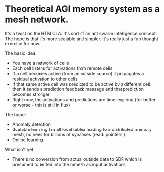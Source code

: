 Theoretical AGI memory system as a mesh network.
=====

It's a twist on the HTM CLA.  It's sort of an ant swarm intelligence concept.  The hope is that it's more scalable and simpler.  It's really just a fun thought exercise for now.

The basic idea: 

* You have a network of cells
* Each cell listens for activations from remote cells
* If a cell becomes active (from an outside source) it propagates a residual activation to other cells
* If that same active cell was predicted to be active by a different cell, then it sends a prediction feedback message and that prediction becomes stronger
* Right now, the activations and predictions are time-expiring (for better or worse - this is still in flux)

The hope:

* Anomaly detection
* Scalable learning (small local tables leading to a distributed memory mesh, no need for billions of synapses (read: pointers))
* Online learning

What isn't yet:

* There's no conversion from actual outside data to SDR which is presumed to be fed into the mmesh as input activations

